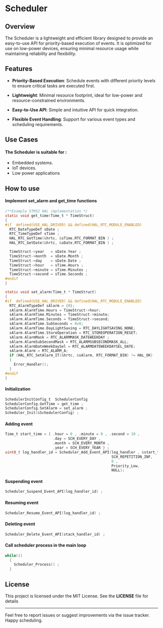 # Scheduler 

## Overview
The Scheduler is a lightweight and efficient library designed to provide an easy-to-use API for priority-based execution of events. It is optimized for use on low-power devices, ensuring minimal resource usage while maintaining reliability and flexibility.

## Features 

- **Priority-Based Execution**: Schedule events with different priority levels to ensure critical tasks are executed first.

- **Lightweight**: Minimal resource footprint, ideal for low-power and resource-constrained environments.

- **Easy-to-Use API**: Simple and intuitive API for quick integration.

- **Flexible Event Handling**: Support for various event types and scheduling requirements.

## Use Cases
#### The Scheduler is suitable for :
- Embedded systems.
- IoT devices.
- Low power applications 
## How to use 
#### Implement set_alarm and get_time functions 
``` c
/**Example STM32 HAL implementation */
static void get_time(Time_t * TimeStruct)
{
#if  defined(USE_HAL_DRIVER) && defined(HAL_RTC_MODULE_ENABLED)
  RTC_DateTypeDef sDate ;
  RTC_TimeTypeDef sTime ;
  HAL_RTC_GetTime(&hrtc, &sTime,RTC_FORMAT_BIN ) ;
  HAL_RTC_GetDate(&hrtc, &sDate,RTC_FORMAT_BIN ) ;

  TimeStruct->year   = sDate.Year ;
  TimeStruct->month  = sDate.Month ;
  TimeStruct->day    = sDate.Date ;
  TimeStruct->hour   = sTime.Hours ;
  TimeStruct->minute = sTime.Minutes ;
  TimeStruct->second = sTime.Seconds ;
#endif
}

static void set_alarm(Time_t * TimeStruct)
{
#if  defined(USE_HAL_DRIVER) && defined(HAL_RTC_MODULE_ENABLED)
  RTC_AlarmTypeDef sAlarm = {0};
  sAlarm.AlarmTime.Hours = TimeStruct->hour;
  sAlarm.AlarmTime.Minutes = TimeStruct->minute;
  sAlarm.AlarmTime.Seconds = TimeStruct->second;
  sAlarm.AlarmTime.SubSeconds = 0x0;
  sAlarm.AlarmTime.DayLightSaving = RTC_DAYLIGHTSAVING_NONE;
  sAlarm.AlarmTime.StoreOperation = RTC_STOREOPERATION_RESET;
  sAlarm.AlarmMask = RTC_ALARMMASK_DATEWEEKDAY ;
  sAlarm.AlarmSubSecondMask = RTC_ALARMSUBSECONDMASK_ALL;
  sAlarm.AlarmDateWeekDaySel = RTC_ALARMDATEWEEKDAYSEL_DATE;
  sAlarm.Alarm = RTC_ALARM_A;
  if (HAL_RTC_SetAlarm_IT(&hrtc, &sAlarm, RTC_FORMAT_BIN) != HAL_OK)
  {
	Error_Handler();
  }
#endif
}

```
#### Initialization
``` c
SchedulerInitConfig_t  SchedulerConfig
SchedulerConfig.GetTime = get_time ;
SchedulerConfig.SetAlarm = set_alarm ;
Scheduler_Init(&SchedulerConfig) ;
```
#### Adding event 
``` c
Time_t start_time = { .hour = 0 , .minute = 0 , .second = 10 ,
                      .day = SCH_EVERY_DAY ,
                      .month = SCH_EVERY_MONTH ,
                      .year = SCH_EVERY_YEAR } ;
uint8_t log_handler_id = Scheduler_Add_Event_API(log_handler , &start_time , 
                                                 SCH_REPETITION_INF,
                                                 6 ,
                                                 Priority_Low, 
                                                 NULL);
```
#### Suspending event
``` c
Scheduler_Suspend_Event_API(log_handler_id) ;
```

#### Resuming event
``` c
Scheduler_Resume_Event_API(log_handler_id) ;
```

#### Deleting event
``` c
Scheduler_Delete_Event_API(stack_handler_id) ;
```

#### Call scheduler process in the main loop

``` c
while(1)
  {
    Scheduler_Process() ;
  }
```
## License
This project is licensed under the MIT License. See the **LICENSE** file for details

--- 

Feel free to report issues or suggest improvements via the issue tracker.
Happy scheduling.